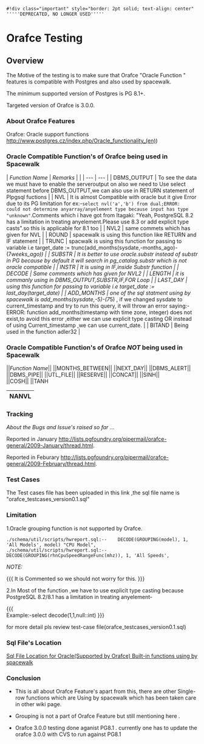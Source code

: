
    #!div class="important" style="border: 2pt solid; text-align: center" 
    '''''DEPRECATED, NO LONGER USED''''' 
# Orafce Testing

## Overview




The Motive of the testing is to make sure that Orafce "Oracle Function " features is compatible with Postgres and also used by spacewalk.

The minimum supported version of Postgres is PG 8.1+.

Targeted version of Orafce is 3.0.0.
### About Orafce Features



Orafce: Oracle support functions http://www.postgres.cz/index.php/Oracle_functionality_(en))
### Oracle Compatible Function's of Orafce being used in Spacewalk





| *Function Name* | *Remarks* |  |
| --- | --- |
| DBMS_OUTPUT |  To see the data we must have to enable the serveroutput on also we need to Use select statement before DBMS_OUTPUT,we can also use in RETURN statement of Plpgsql fuctions  |
| NVL |  It is almost Compatible with oracle but  it give  Error due to its PG limitation for ex:-`select nvl('a','b') from dual;ERROR:  could not determine anyarray/anyelement type because input has type "unknown"`.Comments which i have got from Itagaki: "Yeah, PostgreSQL 8.2 has a limitation in treating anyelement.Please use 8.3 or add explicit type casts".so this is applicable for 8.1 too  |
| NVL2 |  same commets which has given for NVL  |
| ROUND |  spacewalk is using this function like RETURN and IF statement  |
| TRUNC |  spacwalk is using this function for passing to variable i.e target_date := trunc(add_months(sysdate,-months_ago)-(7*weeks_ago)) |
| SUBSTR |  It is better to use oracle.substr instead of substr in PG because by default it will search in pg_catalog.substr which is not oracle compatible  |
| INSTR |  It is using in IF,inside Substr function  |
| DECODE |  Same comments which has given for NVL2  |
| LENGTH |  it is commanly using in DBMS_OUTPUT,SUBSTR,IF,FOR Loop |
| LAST_DAY | using this function for passing to variable i.e target_date := last_day(target_date) |
| ADD_MONTHS | one of the sql statment using by spacewalk is add_months(sysdate,-5)-(7*5) , if we changed sysdate to current_timestamp and try to run this query, it will throw an error saying:-ERROR:  function add_months(timestamp with time zone, integer) does not exist,to avoid this error ,either we can use explicit type casting OR instead of using Current_timestamp ,we can use current_date. |
| BITAND |  Being used in the function adler32  |
### Oracle Compatible Function's of Orafce *NOT* being used in Spacewalk




||*Function Name*||
||MONTHS_BETWEEN|| 
||NEXT_DAY|| 
||DBMS_ALERT|| 
||DBMS_PIPE|| 
||UTL_FILE|| 
||RESERVE|| 
||CONCAT|| 
||SINH||	
||COSH||
||TANH  	

| NANVL |
| --- |
### Tracking



*About the Bugs and Issue's raised so far ...*

Reported in January http://lists.pgfoundry.org/pipermail/orafce-general/2009-January/thread.html.

Reported in Feburary http://lists.pgfoundry.org/pipermail/orafce-general/2009-February/thread.html.
### Test Cases



The Test cases file has been uploaded in this link ,the sql file name is "orafce_testcases_version0.1.sql"
### Limitation



1.Oracle grouping function is not supported by Orafce.


    ./schema/util/scripts/hwreport.sql:--    DECODE(GROUPING(model), 1, 'All Models', model) "CPU Model",
    ./schema/util/scripts/hwreport.sql:--    DECODE(GROUPING(rhnCpuSpeedRangeFunc(mhz)), 1, 'All Speeds',

*NOTE:*

{{{ 
It is Commented so we should not worry for this.
}}}

2.In Most of the function ,we have to use  explicit type casting  because PostgreSQL 8.2/8.1 has a limitation in treating anyelement-

{{{  
Example:-select decode(1,1,null::int)
}}} 

 for more detail pls review  test-case file(orafce_testcases_version0.1.sql)
### Sql File's Location



[Sql File Location for Oracle(Supported by Orafce) Built-in functions using by spacewalk](Sql_Files_Location)
### Conclusion



* This is all about Orafce Feature's apart from this, there are other Single-row functions which are Using by spacewalk which has been taken care in other wiki page.

* Grouping is not a part of  Orafce Feature but still mentioning here .

* Orafce 3.0.0 testing done aganist PG8.1 . currently one has to update the orafce 3.0.0 with CVS to run against PG8.1



